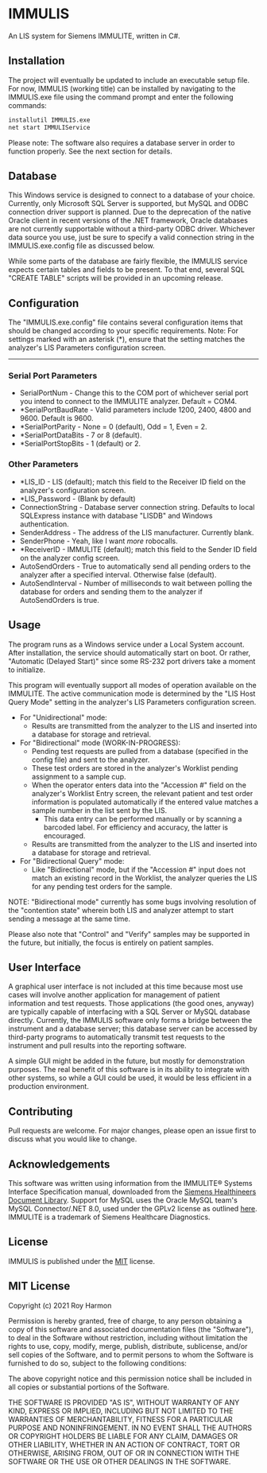 # IMMULIS
An LIS system for Siemens IMMULITE, written in C#.

## Installation

The project will eventually be updated to include an executable setup file. For now, IMMULIS (working title) can be installed by navigating to the IMMULIS.exe file using the command prompt and enter the following commands:

```bash
installutil IMMULIS.exe
net start IMMULIService
```

Please note: The software also requires a database server in order to function properly. See the next section for details.

## Database

This Windows service is designed to connect to a database of your choice. Currently, only Microsoft SQL Server is supported, but MySQL and ODBC connection driver support is planned. Due to the deprecation of the native Oracle client in recent versions of the .NET framework, Oracle databases are not currently supportable without a third-party ODBC driver.
Whichever data source you use, just be sure to specify a valid connection string in the IMMULIS.exe.config file as discussed below.

While some parts of the database are fairly flexible, the IMMULIS service expects certain tables and fields to be present. To that end, several SQL "CREATE TABLE" scripts will be provided in an upcoming release.

## Configuration ##

The "IMMULIS.exe.config" file contains several configuration items that should be changed according to your specific requirements. 
Note: For settings marked with an asterisk (\*), ensure that the setting matches the analyzer's LIS Parameters configuration screen.

---
### Serial Port Parameters ###
*   SerialPortNum - Change this to the COM port of whichever serial port you intend to connect to the IMMULITE analyzer. Default = COM4.
* \*SerialPortBaudRate - Valid parameters include 1200, 2400, 4800 and 9600. Default is 9600. 
* \*SerialPortParity - None = 0 (default), Odd = 1, Even = 2.
* \*SerialPortDataBits - 7 or 8 (default).
* \*SerialPortStopBits - 1 (default) or 2.
### Other Parameters ###
* \*LIS_ID - LIS (default); match this field to the Receiver ID field on the analyzer's configuration screen.
* \*LIS_Password - (Blank by default)
*   ConnectionString - Database server connection string. Defaults to local SQLExpress instance with database "LISDB" and Windows authentication.
*   SenderAddress - The address of the LIS manufacturer. Currently blank.
*   SenderPhone - Yeah, like I want *more* robocalls.
* \*ReceiverID - IMMULITE (default); match this field to the Sender ID field on the analyzer config screen.
*   AutoSendOrders - True to automatically send all pending orders to the analyzer after a specified interval. Otherwise false (default).
*   AutoSendInterval - Number of milliseconds to wait between polling the database for orders and sending them to the analyzer if AutoSendOrders is true.

## Usage

The program runs as a Windows service under a Local System account. After installation, the service should automatically start on boot. Or rather, "Automatic (Delayed Start)" since some RS-232 port drivers take a moment to initialize.

This program will eventually support all modes of operation available on the IMMULITE. The active communication mode is determined by the "LIS Host Query Mode" setting in the analyzer's LIS Parameters configuration screen.
* For "Unidirectional" mode: 
  * Results are transmitted from the analyzer to the LIS and inserted into a database for storage and retrieval.
* For "Bidirectional" mode (WORK-IN-PROGRESS): 
  * Pending test requests are pulled from a database (specified in the config file) and sent to the analyzer.
  * These test orders are stored in the analyzer's Worklist pending assignment to a sample cup.
  * When the operator enters data into the "Accession #" field on the analyzer's Worklist Entry screen, the relevant patient and test order information is populated automatically if the entered value matches a sample number in the list sent by the LIS.
    * This data entry can be performed manually or by scanning a barcoded label. For efficiency and accuracy, the latter is encouraged.
  * Results are transmitted from the analyzer to the LIS and inserted into a database for storage and retrieval.
* For "Bidirectional Query" mode:
  * Like "Bidirectional" mode, but if the "Accession #" input does not match an existing record in the Worklist, the analyzer queries the LIS for any pending test orders for the sample.

NOTE: "Bidirectional mode" currently has some bugs involving resolution of the "contention state" wherein both LIS and analyzer attempt to start sending a message at the same time.

Please also note that "Control" and "Verify" samples may be supported in the future, but initially, the focus is entirely on patient samples.

## User Interface

A graphical user interface is not included at this time because most use cases will involve another application for management of patient information and test requests. Those applications (the good ones, anyway) are typically capable of interfacing with a SQL Server or MySQL database directly. Currently, the IMMULIS software only forms a bridge between the instrument and a database server; this database server can be accessed by third-party programs to automatically transmit test requests to the instrument and pull results into the reporting software.

A simple GUI might be added in the future, but mostly for demonstration purposes. The real benefit of this software is in its ability to integrate with other systems, so while a GUI could be used, it would be less efficient in a production environment.

## Contributing

Pull requests are welcome. For major changes, please open an issue first to discuss what you would like to change.

## Acknowledgements

This software was written using information from the IMMULITE® Systems Interface Specification manual, downloaded from the [Siemens Healthineers Document Library](https://doclib.siemens-healthineers.com/document/592738). 
Support for MySQL uses the Oracle MySQL team's MySQL Connector/.NET 8.0, used under the GPLv2 license as outlined [here](https://downloads.mysql.com/docs/licenses/connector-net-8.0-gpl-en.pdf).
IMMULITE is a trademark of Siemens Healthcare Diagnostics.

## License

IMMULIS is published under the [MIT](https://choosealicense.com/licenses/mit/) license.

MIT License
---

Copyright (c) 2021 Roy Harmon

Permission is hereby granted, free of charge, to any person obtaining a copy
of this software and associated documentation files (the "Software"), to deal
in the Software without restriction, including without limitation the rights
to use, copy, modify, merge, publish, distribute, sublicense, and/or sell
copies of the Software, and to permit persons to whom the Software is
furnished to do so, subject to the following conditions:

The above copyright notice and this permission notice shall be included in all
copies or substantial portions of the Software.

THE SOFTWARE IS PROVIDED "AS IS", WITHOUT WARRANTY OF ANY KIND, EXPRESS OR
IMPLIED, INCLUDING BUT NOT LIMITED TO THE WARRANTIES OF MERCHANTABILITY,
FITNESS FOR A PARTICULAR PURPOSE AND NONINFRINGEMENT. IN NO EVENT SHALL THE
AUTHORS OR COPYRIGHT HOLDERS BE LIABLE FOR ANY CLAIM, DAMAGES OR OTHER
LIABILITY, WHETHER IN AN ACTION OF CONTRACT, TORT OR OTHERWISE, ARISING FROM,
OUT OF OR IN CONNECTION WITH THE SOFTWARE OR THE USE OR OTHER DEALINGS IN THE
SOFTWARE.
